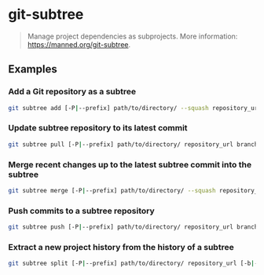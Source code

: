 # git-subtree

> Manage project dependencies as subprojects. More information: <https://manned.org/git-subtree>.

## Examples

### Add a Git repository as a subtree

```bash
git subtree add [-P|--prefix] path/to/directory/ --squash repository_url branch_name
```

### Update subtree repository to its latest commit

```bash
git subtree pull [-P|--prefix] path/to/directory/ repository_url branch_name
```

### Merge recent changes up to the latest subtree commit into the subtree

```bash
git subtree merge [-P|--prefix] path/to/directory/ --squash repository_url branch_name
```

### Push commits to a subtree repository

```bash
git subtree push [-P|--prefix] path/to/directory/ repository_url branch_name
```

### Extract a new project history from the history of a subtree

```bash
git subtree split [-P|--prefix] path/to/directory/ repository_url [-b|--branch] branch_name
```
